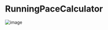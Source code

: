 # RunningPaceCalculator

![image](https://github.com/viniferp/RunningPaceCalculator/assets/39788625/cc308185-4572-40a0-93c3-1d15dee5bca6)
